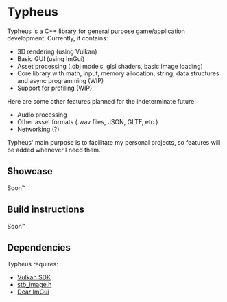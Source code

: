 # Typheus
Typheus is a C++ library for general purpose game/application development.
Currently, it contains:
- 3D rendering (using Vulkan)
- Basic GUI (using ImGui)
- Asset processing (.obj models, glsl shaders, basic image loading)
- Core library with math, input, memory allocation, string, data structures and async programming (WIP)
- Support for profiling (WIP)

Here are some other features planned for the indeterminate future:
- Audio processing
- Other asset formats (.wav files, JSON, GLTF, etc.)
- Networking (?)

Typheus' main purpose is to facilitate my personal projects, so features will be added whenever I need them.

## Showcase

Soon:tm:

## Build instructions

Soon:tm:

## Dependencies

Typheus requires:
- [Vulkan SDK](https://vulkan.lunarg.com/sdk/home)
- [stb_image.h](https://github.com/nothings/stb/blob/master/stb_image.h)
- [Dear ImGui](https://github.com/ocornut/imgui)
